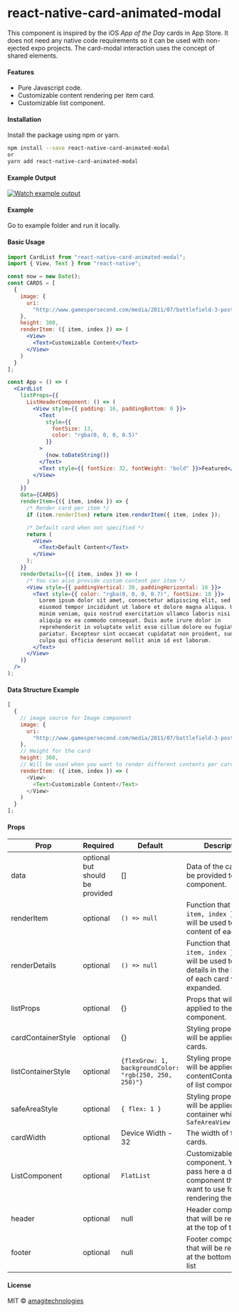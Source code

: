 # react-native-card-animated-modal

This component is inspired by the iOS _App of the Day_ cards in App Store. It does not need any native code requirements so it can be used with non-ejected expo projects. The card-modal interaction uses the concept of shared elements.

#### Features

- Pure Javascript code.
- Customizable content rendering per item card.
- Customizable list component.

#### Installation

Install the package using npm or yarn.

```bash
npm install --save react-native-card-animated-modal
or
yarn add react-native-card-animated-modal
```

#### Example Output

[![Watch example output](https://raw.githubusercontent.com/amagitechnologies/react-native-card-animated-modal/master/assets/screenshot.jpg)](https://github.com/amagitechnologies/react-native-card-animated-modal/assets/demo.MOV)

#### Example

Go to example folder and run it locally.

#### Basic Usage

```jsx
import CardList from "react-native-card-animated-modal";
import { View, Text } from "react-native";

const now = new Date();
const CARDS = [
  {
    image: {
      uri:
        "http://www.gamespersecond.com/media/2011/07/battlefield-3-poster.jpg"
    },
    height: 300,
    renderItem: ({ item, index }) => (
      <View>
        <Text>Customizable Content</Text>
      </View>
    )
  }
];

const App = () => (
  <CardList
    listProps={{
      ListHeaderComponent: () => (
        <View style={{ padding: 16, paddingBottom: 0 }}>
          <Text
            style={{
              fontSize: 13,
              color: "rgba(0, 0, 0, 0.5)"
            }}
          >
            {now.toDateString()}
          </Text>
          <Text style={{ fontSize: 32, fontWeight: "bold" }}>Featured</Text>
        </View>
      )
    }}
    data={CARDS}
    renderItem={({ item, index }) => {
      /* Render card per item */
      if (item.renderItem) return item.renderItem({ item, index });

      /* Default card when not specified */
      return (
        <View>
          <Text>Default Content</Text>
        </View>
      );
    }}
    renderDetails={({ item, index }) => (
      /* You can also provide custom content per item */
      <View style={{ paddingVertical: 30, paddingHorizontal: 16 }}>
        <Text style={{ color: "rgba(0, 0, 0, 0.7)", fontSize: 18 }}>
          Lorem ipsum dolor sit amet, consectetur adipiscing elit, sed do
          eiusmod tempor incididunt ut labore et dolore magna aliqua. Ut enim ad
          minim veniam, quis nostrud exercitation ullamco laboris nisi ut
          aliquip ex ea commodo consequat. Duis aute irure dolor in
          reprehenderit in voluptate velit esse cillum dolore eu fugiat nulla
          pariatur. Excepteur sint occaecat cupidatat non proident, sunt in
          culpa qui officia deserunt mollit anim id est laborum.
        </Text>
      </View>
    )}
  />
);
```

#### Data Structure Example

```javascript
[
  {
    // image source for Image component
    image: {
      uri:
        "http://www.gamespersecond.com/media/2011/07/battlefield-3-poster.jpg"
    },
    // Height for the card
    height: 300,
    // Will be used when you want to render different contents per card.
    renderItem: ({ item, index }) => (
      <View>
        <Text>Customizable Content</Text>
      </View>
    )
  }
];
```

#### Props

| Prop               | Required                        | Default                                                | Description                                                                                                           |
| ------------------ | ------------------------------- | ------------------------------------------------------ | --------------------------------------------------------------------------------------------------------------------- |
| data               | optional but should be provided | []                                                     | Data of the cards to be provided to the list component.                                                               |
| renderItem         | optional                        | `() => null`                                           | Function that takes `({ item, index })` that will be used to render content of each card.                             |
| renderDetails      | optional                        | `() => null`                                           | Function that takes `({ item, index })` that will be used to render details in the bottom of each card when expanded. |
| listProps          | optional                        | {}                                                     | Props that will be applied to the list component.                                                                     |
| cardContainerStyle | optional                        | {}                                                     | Styling property that will be applied to the cards.                                                                   |
| listContainerStyle | optional                        | `{flexGrow: 1, backgroundColor: "rgb(250, 250, 250)"}` | Styling property that will be applied to the contentContainerStyle of list component                                  |
| safeAreaStyle      | optional                        | `{ flex: 1 }`                                          | Styling property that will be applied to the container which is `SafeAreaView`                                        |
| cardWidth          | optional                        | Device Width - 32                                      | The width of the cards.                                                                                               |
| ListComponent      | optional                        | `FlatList`                                             | Customizable list component. You can pass here a different component that you want to use for rendering the list.     |
| header             | optional                        | null                                                   | Header component that will be rendered at the top of the list                                                         |
| footer             | optional                        | null                                                   | Footer component that will be rendered at the bottom of the list                                                      |

#### License

MIT © [amagitechnologies](https://github.com/amagitechnologies)
